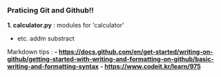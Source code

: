 ### Praticing Git and Github!!
**1. calculator.py** : modules for 'calculator'
- etc. addm substract

Markdown tips :
**- https://docs.github.com/en/get-started/writing-on-github/getting-started-with-writing-and-formatting-on-github/basic-writing-and-formatting-syntax**
**- https://www.codeit.kr/learn/975**
